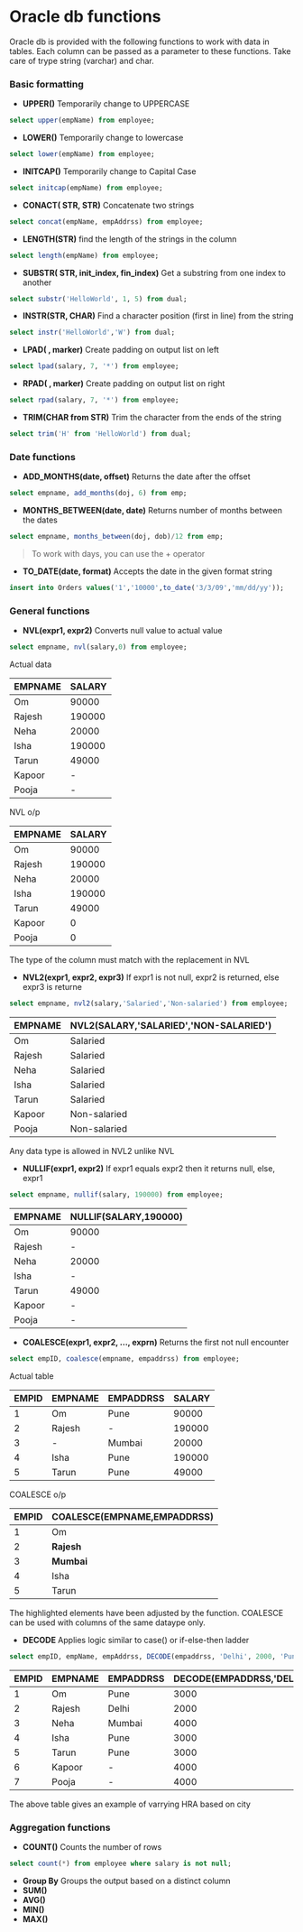 # Oracle db functions

Oracle db is provided with the following functions to work with data in tables. Each column can be passed as a parameter to these functions. Take care of trype string (varchar) and char.

### Basic formatting

- **UPPER()** Temporarily change to UPPERCASE
```SQL
select upper(empName) from employee;
```
- **LOWER()** Temporarily change to lowercase
```SQL
select lower(empName) from employee;
```
- **INITCAP()** Temporarily change to Capital Case
```SQL
select initcap(empName) from employee;
```
- **CONACT( STR, STR)** Concatenate two strings
```SQL
select concat(empName, empAddrss) from employee;
```
- **LENGTH(STR)** find the length of the strings in the column
```SQL
select length(empName) from employee;
```
- **SUBSTR( STR, init_index, fin_index)** Get a substring from one index to another
```SQL
select substr('HelloWorld', 1, 5) from dual;
```
- **INSTR(STR, CHAR)** Find a character position (first in line) from the string
```SQL
select instr('HelloWorld','W') from dual;
```
- **LPAD( , marker)** Create padding on output list on left
```SQL
select lpad(salary, 7, '*') from employee;
```
- **RPAD( , marker)** Create padding on output list on right
```SQL
select rpad(salary, 7, '*') from employee;
```
- **TRIM(CHAR from STR)** Trim the character from the ends of the string
```SQL
select trim('H' from 'HelloWorld') from dual;
```

### Date functions

- **ADD_MONTHS(date, offset)** Returns the date after the offset
```SQL
select empname, add_months(doj, 6) from emp;
```
- **MONTHS_BETWEEN(date, date)** Returns number of months between the dates
```SQL
select empname, months_between(doj, dob)/12 from emp;
```
> To work with days, you can use the + operator

- **TO_DATE(date, format)** Accepts the date in the given format string
```SQL
insert into Orders values('1','10000',to_date('3/3/09','mm/dd/yy'));
```

### General functions

- **NVL(expr1, expr2)** Converts null value to actual value
```SQL
select empname, nvl(salary,0) from employee;
```
Actual data

EMPNAME | SALARY
--- | ---
Om | 90000
Rajesh | 190000
Neha | 20000
Isha | 190000
Tarun | 49000
Kapoor | - 
Pooja | - 

NVL o/p

EMPNAME | SALARY
--- | ---
Om | 90000
Rajesh | 190000
Neha | 20000
Isha | 190000
Tarun | 49000
Kapoor | 0 
Pooja | 0

The type of the column must match with the replacement in NVL

- **NVL2(expr1, expr2, expr3)** If expr1 is not null, expr2 is returned, else expr3 is returne
```SQL
select empname, nvl2(salary,'Salaried','Non-salaried') from employee;
```

EMPNAME | NVL2(SALARY,'SALARIED','NON-SALARIED')
--- | ---
Om | Salaried
Rajesh | Salaried
Neha | Salaried
Isha | Salaried
Tarun | Salaried
Kapoor | Non-salaried
Pooja | Non-salaried

Any data type is allowed in NVL2 unlike NVL

- **NULLIF(expr1, expr2)** If expr1 equals expr2 then it returns null, else, expr1
```SQL
select empname, nullif(salary, 190000) from employee;
```

EMPNAME | NULLIF(SALARY,190000)
--- | ---
Om | 90000
Rajesh | - 
Neha | 20000
Isha | - 
Tarun | 49000
Kapoor | - 
Pooja | - 

- **COALESCE(expr1, expr2, ..., exprn)** Returns the first not null encounter
```SQL
select empID, coalesce(empname, empaddrss) from employee;
```

Actual table

EMPID | EMPNAME | EMPADDRSS | SALARY
--- | --- | --- | ---
1  | Om | Pune | 90000
2 | Rajesh | - | 190000
3 | - | Mumbai | 20000
4 | Isha | Pune | 190000
5 | Tarun | Pune | 49000

COALESCE o/p

EMPID | COALESCE(EMPNAME,EMPADDRSS)
--- | ---
1 | Om
2 | **Rajesh**
3 | **Mumbai**
4 | Isha
5 | Tarun

The highlighted elements have been adjusted by the function. COALESCE can be used with columns of the same dataype only.

- **DECODE** Applies logic similar to case() or if-else-then ladder
```SQL
select empID, empName, empAddrss, DECODE(empaddrss, 'Delhi', 2000, 'Pune', 3000, 4000) from employee;
```

EMPID | EMPNAME | EMPADDRSS | DECODE(EMPADDRSS,'DELHI',2000,'PUNE',3000,4000)
--- | --- | --- | ---
1 | Om | Pune | 3000
2 | Rajesh | Delhi | 2000
3 | Neha | Mumbai | 4000
4 | Isha | Pune  | 3000
5 | Tarun | Pune | 3000
6 | Kapoor | - | 4000
7 | Pooja | -  | 4000

The above table gives an example of varrying HRA based on city

### Aggregation functions

- **COUNT()** Counts the number of rows
```SQL
select count(*) from employee where salary is not null;
```

- **Group By** Groups the output based on a distinct column
- **SUM()**
- **AVG()**
- **MIN()**
- **MAX()**